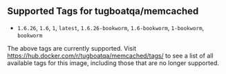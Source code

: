 ## Supported Tags for tugboatqa/memcached

* `1.6.26`, `1.6`, `1`, `latest`, `1.6.26-bookworm`, `1.6-bookworm`, `1-bookworm`, `bookworm`

The above tags are currently supported. Visit https://hub.docker.com/r/tugboatqa/memcached/tags/ to see a list of all available tags for this image, including those that are no longer supported.
